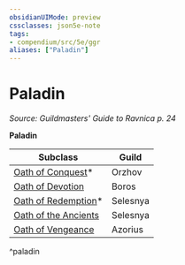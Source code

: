 ```yaml
---
obsidianUIMode: preview
cssclasses: json5e-note
tags:
- compendium/src/5e/ggr
aliases: ["Paladin"]
---
```

# Paladin
*Source: Guildmasters' Guide to Ravnica p. 24* 

**Paladin**

| Subclass | Guild |
|----------|-------|
| [Oath of Conquest](2-Mechanics/CLI/classes/paladin-oath-of-conquest-xge.md)* | Orzhov |
| [Oath of Devotion](2-Mechanics/CLI/classes/paladin-oath-of-devotion.md) | Boros |
| [Oath of Redemption](2-Mechanics/CLI/classes/paladin-oath-of-redemption-xge.md)* | Selesnya |
| [Oath of the Ancients](2-Mechanics/CLI/classes/paladin-oath-of-the-ancients.md) | Selesnya |
| [Oath of Vengeance](2-Mechanics/CLI/classes/paladin-oath-of-vengeance.md) | Azorius |
^paladin